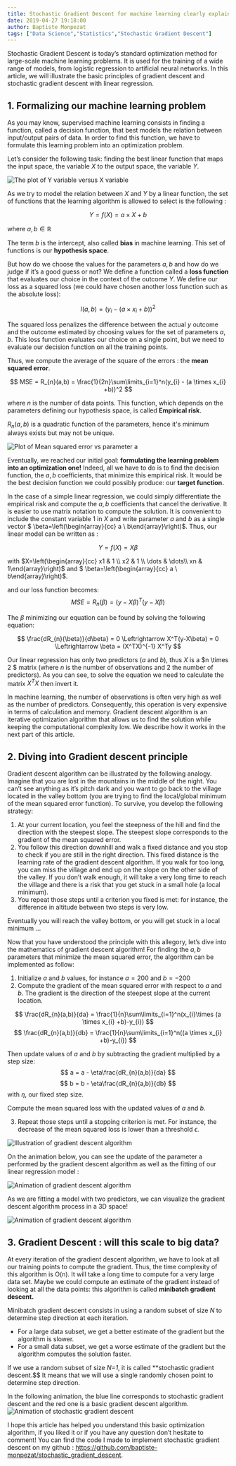 ```yaml
---
title: Stochastic Gradient Descent for machine learning clearly explained 
date: 2019-04-27 19:18:00
author: Baptiste Monpezat
tags: ["Data Science","Statistics","Stochastic Gradient Descent"]
---
```



Stochastic Gradient Descent is today’s standard optimization method for large-scale machine learning problems. It is used for the training of a wide range of models, from logistic regression to artificial neural networks. In this article, we will illustrate the basic principles of gradient descent and stochastic gradient descent with linear regression.


## 1. Formalizing our machine learning problem 

As you may know, supervised machine learning consists in finding a function, called a decision function, that best models the relation between input/output pairs of data. In order to find this function, we have to formulate this learning problem into an optimization problem.

Let’s consider the following task: finding the best linear function that maps the input space, the variable *X* to the output space, the variable *Y*.

![The plot of Y variable versus X variable](./images/linear_plot.png)

As we try to model the relation between *X* and *Y* by a linear function, the set of functions that the learning algorithm is allowed to select is the following :

$$
Y = f(X) = a \times X + b
$$

where $a,b \in \mathbb{R}$

The term $b$ is the intercept, also called **bias** in machine learning.
This set of functions is our **hypothesis space**.

But how do we choose the values for the parameters $a,b$ and how do we judge if it’s a good guess or not?
We define a function called a **loss function** that evaluates our choice in the context of the outcome *Y*.
We define our loss as a squared loss (we could have chosen another loss function such as the absolute loss):

$$
l(a,b) = (y_{i} - (a \times x_{i} +b))^2
$$

The squared loss penalizes the difference between the actual $y$ outcome and the outcome estimated by choosing values for the set of parameters $a,b$. This loss function evaluates our choice on a single point, but we need to evaluate our decision function on all the training points.

Thus, we compute the average of the square of the errors : the **mean squared error**.

$$
MSE = R_{n}(a,b) = \frac{1}{2n}\sum\limits_{i=1}^n(y_{i} - (a \times x_{i} +b))^2 
$$

where $n$ is the number of data points. 
This function, which depends on the parameters defining our hypothesis space, is called **Empirical risk**.

$R_{n}(a,b)$ is a quadratic function of the parameters, hence it's minimum always exists but may not be unique.

![Plot of Mean squared error vs parameter a](./images/mse.png)


Eventually, we reached our initial goal: **formulating the learning problem into an optimization one!**
Indeed, all we have to do is to find the decision function, the $a,b$ coefficients, that minimize this empirical risk.
It would be the best decision function we could possibly produce: our **target function.**

In the case of a simple linear regression, we could simply differentiate the empirical risk and compute 
the $a,b$ coefficients that cancel the derivative. It is easier to use matrix notation to compute the
solution. It is convenient to include the constant variable 1 in $X$ and write parameter $a$ and $b$ as a 
single vector $ \beta=\left(\begin{array}{cc} a \\ b\end{array}\right)$.
Thus, our linear model can be written as : 

$$
Y = f(X) = X\beta
$$

with $X=\left(\begin{array}{cc} x1 & 1 \\ x2 & 1 \\ \dots & \dots\\ xn & 1\end{array}\right)$ and $ \beta=\left(\begin{array}{cc} a \\ b\end{array}\right)$.

and our loss function becomes:
$$
MSE = R_{n}(\beta) = (y-X\beta)^T(y-X\beta)
$$

The $\beta$ minimizing our equation can be found by solving the following equation: 

$$
\frac{dR_{n}(\beta)}{d\beta} = 0 \Leftrightarrow X^T(y-X\beta) = 0 \Leftrightarrow \beta = (X^TX)^{-1} X^Ty
$$

Our linear regression has only two predictors ($a$ and $b$), thus $X$ is a $n \times 2 $ matrix (where $n$ is the number of observations and 2 the number of predictors). As you can see, to solve the equation we need to calculate the matrix $X^TX$ then invert it. 

In machine learning, the number of observations is often very high as well as the number of predictors. Consequently, this operation is very expensive in terms of calculation and memory.
Gradient descent algorithm is an iterative optimization algorithm that allows us to find the solution while keeping the computational complexity low. We describe how it works in the next part of this article.


## 2. Diving into Gradient descent principle 


Gradient descent algorithm can be illustrated by the following analogy. Imagine that you are lost in the mountains in the middle of the night. You can’t see anything as it’s pitch dark and you want to go back to the village located in the valley bottom (you are trying to find the local/global minimum of the mean squared error function). To survive, you develop the following strategy:

1. At your current location, you feel the steepness of the hill and find the direction with the steepest slope. The steepest slope corresponds to the gradient of the mean squared error.
2. You follow this direction downhill and walk a fixed distance and you stop to check if you are still in the right direction. This fixed distance is the learning rate of the gradient descent algorithm. If you walk for too long, you can miss the village and end up on the slope on the other side of the valley. If you don’t walk enough, it will take a very long time to reach the village and there is a risk that you get stuck in a small hole (a local minimum).
3. You repeat those steps until a criterion you fixed is met: for instance, the difference in altitude between two steps is very low.

Eventually you will reach the valley bottom, or you will get stuck in a local minimum ... 

Now that you have understood the principle with this allegory, let’s dive into the mathematics of gradient descent algorithm!
For finding the $a,b$ parameters that minimize the mean squared error, the algorithm can be implemented as follow:

1. Initialize $a$ and $b$ values, for instance $a=200$ and $b=-200$
2. Compute the gradient of the mean squared error with respect to $a$ and $b$. The gradient is the direction of the steepest slope at the current location. 

$$
\frac{dR_{n}(a,b)}{da} = \frac{1}{n}\sum\limits_{i=1}^n(x_{i}\times (a \times x_{i} +b)-y_{i}) 
$$
$$
\frac{dR_{n}(a,b)}{db} = \frac{1}{n}\sum\limits_{i=1}^n((a \times x_{i} +b)-y_{i}) 
$$

Then update values of $a$ and $b$ by subtracting the gradient multiplied by a step size: 
$$
a = a - \eta\frac{dR_{n}(a,b)}{da}    
$$
$$
b = b - \eta\frac{dR_{n}(a,b)}{db}
$$
with $\eta$, our fixed step size.

Compute the mean squared loss with the updated values of $a$ and $b$.

3. Repeat those steps until a stopping criterion is met. For instance, the decrease of the mean squared loss is lower than a threshold $\epsilon$.


![Illustration of gradient descent algorithm](./images/gradient_descent_parameter_a.png)


On the animation below, you can see the update of the parameter a performed by the gradient descent algorithm as well as the fitting of our linear regression model :

![Animation of gradient descent algorithm](./images/gradient_descent_parameter_a.gif)

As we are fitting a model with two predictors, we can visualize the gradient descent algorithm process in a 3D space!

![Animation of gradient descent algorithm](./images/gradient_descent.gif)


## 3. Gradient Descent : will this scale to big data? 


At every iteration of the gradient descent algorithm, we have to look at all our training points to compute the gradient.
Thus, the time complexity of this algorithm is O(n). It will take a long time to compute for a very large data set. Maybe we could compute an estimate of the gradient instead of looking at all the data points: this algorithm is called **minibatch gradient descent.**

Minibatch gradient descent consists in using a random subset of size $N$ to determine step direction at each iteration.

- For a large data subset, we get a better estimate of the gradient but the algorithm is slower.
- For a small data subset, we get a worse estimate of the gradient but the algorithm computes the solution faster.

If we use a random subset of size *N=1*, it is called **stochastic gradient descent.$$ It means that we will use a single randomly chosen point to determine step direction.


In the following animation, the blue line corresponds to stochastic gradient descent and the red one is a basic gradient descent algorithm.
![Animation of stochastic gradient descent ](./images/stochastic_gradient_descent.gif)


I hope this article has helped you understand this basic optimization algorithm, if you liked it or if you have any question don’t hesitate to comment!
You can find the code I made to implement stochastic gradient descent on my github : https://github.com/baptiste-monpezat/stochastic_gradient_descent.






